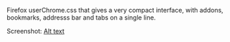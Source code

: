 Firefox userChrome.css that gives a very compact interface, with addons, bookmarks, addresss bar and tabs on a single line.

Screenshot:
[Alt text](/tfpsly/Firefox-compact-interface/main/Firefox_compact_interface_example.jpg?raw=true "Compact Firefox interface example")
